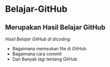 # Belajar-GitHub
Merupakan Hasil Belajar GitHub
--
*Hasil Belajar GitHub di dicoding*
- Bagaimana memsukan file di GitHub
- Bagaimana cara commit
- Dan Banyak lagi tentang GitHub

